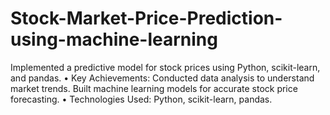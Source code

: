 # Stock-Market-Price-Prediction-using-machine-learning
Implemented a predictive model for stock prices using Python, scikit-learn, and pandas.  • Key Achievements:  Conducted data analysis to understand market trends.  Built machine learning models for accurate stock price forecasting.  • Technologies Used:  Python, scikit-learn, pandas.
